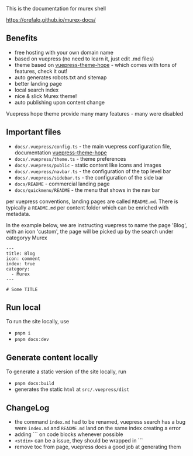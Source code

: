 This is the documentation for murex shell

https://orefalo.github.io/murex-docs/

## Benefits

- free hosting with your own domain name
- based on vuepress (no need to learn it, just edit .md files)
- theme based on [vuepress-theme-hope](https://theme-hope.vuejs.press/) - which comes with tons of features, check it out!
- auto generates robots.txt and sitemap
- better landing page
- local search index
- nice & slick Murex theme!
- auto publishing upon content change

Vuepress hope theme provide many many features - many were disabled

## Important files

- `docs/.vuepress/config.ts` - the main vuepress configuration file, documentation [vuepress-theme-hope](https://theme-hope.vuejs.press/)
- `docs/.vuepress/theme.ts` - theme preferences
- `docs/.vuepress/public` - static content like icons and images
- `docs/.vuepress/navbar.ts` - the configuration of the top level bar
- `docs/.vuepress/sidebar.ts` - the configuration of the side bar
- `docs/README` - commercial landing page
- `docs/quickmenu/README` - the menu that shows in the nav bar

per vuepress conventions, landing pages are called `README.md`. There is typically a `README.md` per content folder which can be enriched with metadata.

In the example below, we are instructing vuepress to name the page 'Blog', with an icon 'custom', the page will be picked up by the search under categoryy Murex

```
---
title: Blog
icon: comment
index: true
category:
  - Murex
---

# Some TITLE
```

## Run local

To run the site locally, use

- `pnpm i`
- `pnpm docs:dev`

## Generate content locally

To generate a static version of the site locally, run

- `pnpm docs:build`
- generates the static `html` at `src/.vuepress/dist`

## ChangeLog

- the command `index.md` had to be renamed, vuepress search has a bug were `index.md` and `README.md` land on the same index creating a error
- adding ``` on code blocks whenever possible
- `<stdin>` can be a issue, they should be wrapped in ```
- remove toc from page, vuepress does a good job at generating them
